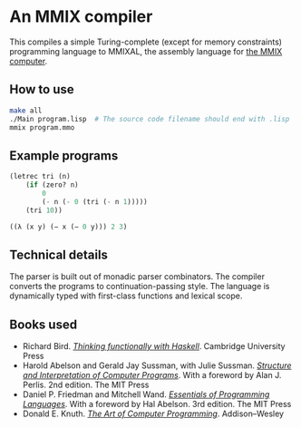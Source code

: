# An MMIX compiler

This compiles a simple Turing-complete (except for memory constraints) programming language to MMIXAL, the assembly language for [the MMIX computer](http://mmix.cs.hm.edu).

## How to use
```sh
make all
./Main program.lisp  # The source code filename should end with .lisp
mmix program.mmo
```

## Example programs
```lisp
(letrec tri (n)
	(if (zero? n)
		0
		(- n (- 0 (tri (- n 1)))))
	(tri 10))
```
```lisp
((λ (x y) (− x (− 0 y))) 2 3)
```

## Technical details
The parser is built out of monadic parser combinators.
The compiler converts the programs to continuation-passing style.
The language is dynamically typed with first-class functions and lexical scope.

## Books used
- Richard Bird. [*Thinking functionally with Haskell*](https://www.cambridge.org/gb/academic/subjects/computer-science/programming-languages-and-applied-logic/thinking-functionally-haskell?format=HB&isbn=9781107087200). Cambridge University Press
- Harold Abelson and Gerald Jay Sussman, with Julie Sussman. [*Structure and Interpretation of Computer Programs*](https://mitpress.mit.edu/9780262011532/). With a foreword by Alan J. Perlis. 2nd edition. The MIT Press
- Daniel P. Friedman and Mitchell Wand. [*Essentials of Programming Languages*](https://eopl3.com). With a foreword by Hal Abelson. 3rd edition. The MIT Press
- Donald E. Knuth. [*The Art of Computer Programming*](https://www-cs-faculty.stanford.edu/~knuth/taocp.html). Addison–Wesley
